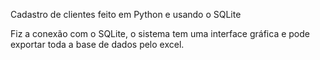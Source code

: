 Cadastro de clientes feito em Python e usando o SQLite

Fiz a conexão com o SQLite, o sistema tem uma interface gráfica e pode exportar toda a base de dados pelo excel.
